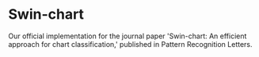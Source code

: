 # Swin-chart
Our official implementation for the journal paper 'Swin-chart: An efficient approach for chart classification,' published in Pattern Recognition Letters.
